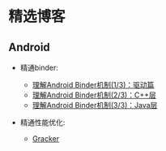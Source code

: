 # 精选博客

## Android

- 精通binder:
    - [理解Android Binder机制(1/3)：驱动篇](https://paul.pub/android-binder-driver/)
    - [理解Android Binder机制(2/3)：C++层](https://paul.pub/android-binder-cpp/)
    - [理解Android Binder机制(3/3)：Java层](https://paul.pub/android-binder-java/)

- 精通性能优化:
    - [Gracker](https://androidperformance.com/)